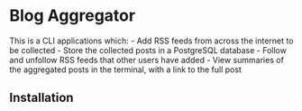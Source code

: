 # Blog Aggregator

This is a CLI applications which:
    - Add RSS feeds from across the internet to be collected
    - Store the collected posts in a PostgreSQL database
    - Follow and unfollow RSS feeds that other users have added
    - View summaries of the aggregated posts in the terminal, with a link to the full post

## Installation
